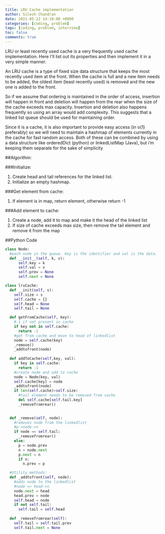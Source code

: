 ```yaml
---
title: LRU Cache implementation
author: Silesh Chandran
date: 2021-05-22 14:10:00 +0800
categories: [coding, problem]
tags: [coding, problem, interview]
toc: false
comments: true
---
```


LRU or least recently used cache is a very frequently used cache implementation. Here I'll list out its properties and then implement it in a very simple manner.

An LRU cache is a type of fixed size data structure that keeps the most recently used item at the front. When the cache is full and a new item needs to be added, the oldest item (least recently used) is removed and the new one is added to the front.

So if we assume that ordering is maintained in the order of access, insertion will happen in front and deletion will happen from the rear when the size of the cache exceeds max capacity. Insertion and deletion also happens frequently so using an array would add complexity. This suggests that a linked list queue should be used for maintaining order. 

Since it is a cache, it is also important to provide easy access (in o(1) preferably) so we will need to maintain a hashmap of elements currently in the cache for fast random access. Both of these can be combined by using a data structure like orderedDict (python) or linkedListMap (Java), but i’m keeping them separate for the sake of simplicity

##Algorithm:

###Initialize:
1. Create head and tail references for the linked list.
2. Initialize an empty hashmap.

###Get element from cache:
1. If element is in map, return element, otherwise return -1

###Add element to cache:
1. Create a node, add it to map and make it the head of the linked list
2. If size of cache exceeds max size, then remove the tail element and remove it from the map

##Python Code

```python
class Node:
  #each node in the queue. Key is the identifier and val is the data.
  def __init__(self, k, v):
      self.key = k
      self.val = v
      self.prev = None
      self.next = None

class lruCache:
  def __init(self, s):
    self.size = s
    self.cache = {}
    self.head = None
    self.tail = None

  def getFromCache(self, key):
    #-1 if not present in cache
    if key not in self.cache:
      return -1
    #get from cache and move to head of linkedlist
    node = self.cache(key)
    _remove()
    _addtofront(node)
  
  def addToCache(self,key, val):
    if key in self.cache:
      return -1
    #create node and add to cache
    node = Node(key, val)
    self.cache[key] = node
    _addtofront(node)
    if len(self.cache)>self.size:
      #tail element needs to be removed from cache
      del self.cache[self.tail.key]
      _removefromrear()

  
  def _remove(self, node):
    #removes node from the linkedlist
    #p->node->n
    if node == self.tail:
      _removefromrear()
    else:
      p = node.prev
      n = node.next
      p.next = n
      if n:
        n.prev = p

  #Utility methods:
  def _addtofront(self, node):
    #adds node to the linkedlist
    #node => head->n
    node.next = head
    head.prev = node
    self.head = node
    if not self.tail:
      self.tail = self.head
  
  def _removefromrear(self):
    self.tail = self.tail.prev
    self.tail.next = None
	
```

